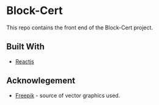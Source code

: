 # Block-Cert

This repo contains the front end of the Block-Cert project.

## Built With

- [Reactjs](www.reactjs.org)

## Acknowlegement

- [Freepik](www.freepik.com) - source of vector graphics used.